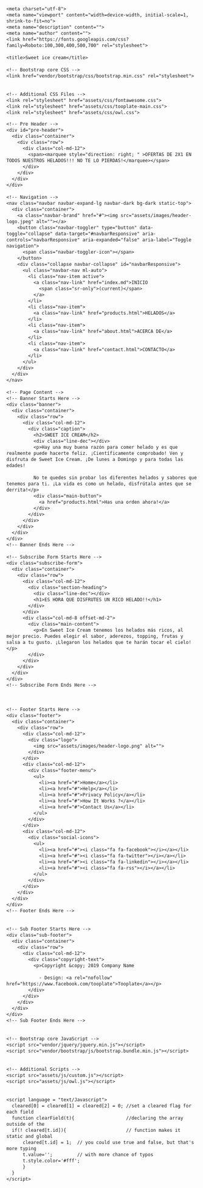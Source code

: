 <html lang="en">

  <head>

    <meta charset="utf-8">
    <meta name="viewport" content="width=device-width, initial-scale=1, shrink-to-fit=no">
    <meta name="description" content="">
    <meta name="author" content="">
    <link href="https://fonts.googleapis.com/css?family=Roboto:100,300,400,500,700" rel="stylesheet">

    <title>Sweet ice cream</title>

    <!-- Bootstrap core CSS -->
    <link href="vendor/bootstrap/css/bootstrap.min.css" rel="stylesheet">


    <!-- Additional CSS Files -->
    <link rel="stylesheet" href="assets/css/fontawesome.css">
    <link rel="stylesheet" href="assets/css/tooplate-main.css">
    <link rel="stylesheet" href="assets/css/owl.css">

  </head>

  <body>
    
    <!-- Pre Header -->
    <div id="pre-header">
      <div class="container">
        <div class="row">
          <div class="col-md-12">
            <span><marquee style="direction: right; " >OFERTAS DE 2X1 EN TODOS NUESTROS HELADOS!!! NO TE LO PIERDAS!</marquee></span>
          </div>
        </div>
      </div>
    </div>

    <!-- Navigation -->
    <nav class="navbar navbar-expand-lg navbar-dark bg-dark static-top">
      <div class="container">
        <a class="navbar-brand" href="#"><img src="assets/images/header-logo.jpeg" alt=""></a>
        <button class="navbar-toggler" type="button" data-toggle="collapse" data-target="#navbarResponsive" aria-controls="navbarResponsive" aria-expanded="false" aria-label="Toggle navigation">
          <span class="navbar-toggler-icon"></span>
        </button>
        <div class="collapse navbar-collapse" id="navbarResponsive">
          <ul class="navbar-nav ml-auto">
            <li class="nav-item active">
              <a class="nav-link" href="index.md">INICIO
                <span class="sr-only">(current)</span>
              </a>
            </li>
            <li class="nav-item">
              <a class="nav-link" href="products.html">HELADOS</a>
            </li>
            <li class="nav-item">
              <a class="nav-link" href="about.html">ACERCA DE</a>
            </li>
            <li class="nav-item">
              <a class="nav-link" href="contact.html">CONTACTO</a>
            </li>
          </ul>
        </div>
      </div>
    </nav>

    <!-- Page Content -->
    <!-- Banner Starts Here -->
    <div class="banner">
      <div class="container">
        <div class="row">
          <div class="col-md-12">
            <div class="caption">
              <h2>SWEET ICE CREAM</h2>
              <div class="line-dec"></div>
              <p>Hay una muy buena razón para comer helado y es que realmente puede hacerte feliz. ¡Científicamente comprobado! Ven y disfruta de Sweet Ice Cream. ¡De lunes a Domingo y para todas las edades!
              
              No te quedes sin probar los diferentes helados y sabores que tenemos para ti. ¡La vida es como un helado, disfrútala antes que se derrita!</p>
              <div class="main-button">
                <a href="products.html">Has una orden ahora!</a>
              </div>
            </div>
          </div>
        </div>
      </div>
    </div>
    <!-- Banner Ends Here -->
    
    <!-- Subscribe Form Starts Here -->
    <div class="subscribe-form">
      <div class="container">
        <div class="row">
          <div class="col-md-12">
            <div class="section-heading">
              <div class="line-dec"></div>
              <h1>ES HORA QUE DISFRUTES UN RICO HELADO!!</h1>
            </div>
          </div>
          <div class="col-md-8 offset-md-2">
            <div class="main-content">
              <p>En Sweet Ice Cream tenemos los helados más ricos, al mejor precio. Puedes elegir el sabor, aderezos, topping, frutas y salsa a tu gusto. ¡Llegaron los helados que te harán tocar el cielo!</p>
            </div>
          </div>
        </div>
      </div>
    </div>
    <!-- Subscribe Form Ends Here -->


    
    <!-- Footer Starts Here -->
    <div class="footer">
      <div class="container">
        <div class="row">
          <div class="col-md-12">
            <div class="logo">
              <img src="assets/images/header-logo.png" alt="">
            </div>
          </div>
          <div class="col-md-12">
            <div class="footer-menu">
              <ul>
                <li><a href="#">Home</a></li>
                <li><a href="#">Help</a></li>
                <li><a href="#">Privacy Policy</a></li>
                <li><a href="#">How It Works ?</a></li>
                <li><a href="#">Contact Us</a></li>
              </ul>
            </div>
          </div>
          <div class="col-md-12">
            <div class="social-icons">
              <ul>
                <li><a href="#"><i class="fa fa-facebook"></i></a></li>
                <li><a href="#"><i class="fa fa-twitter"></i></a></li>
                <li><a href="#"><i class="fa fa-linkedin"></i></a></li>
                <li><a href="#"><i class="fa fa-rss"></i></a></li>
              </ul>
            </div>
          </div>
        </div>
      </div>
    </div>
    <!-- Footer Ends Here -->


    <!-- Sub Footer Starts Here -->
    <div class="sub-footer">
      <div class="container">
        <div class="row">
          <div class="col-md-12">
            <div class="copyright-text">
              <p>Copyright &copy; 2019 Company Name 
                
                - Design: <a rel="nofollow" href="https://www.facebook.com/tooplate">Tooplate</a></p>
            </div>
          </div>
        </div>
      </div>
    </div>
    <!-- Sub Footer Ends Here -->


    <!-- Bootstrap core JavaScript -->
    <script src="vendor/jquery/jquery.min.js"></script>
    <script src="vendor/bootstrap/js/bootstrap.bundle.min.js"></script>


    <!-- Additional Scripts -->
    <script src="assets/js/custom.js"></script>
    <script src="assets/js/owl.js"></script>


    <script language = "text/Javascript"> 
      cleared[0] = cleared[1] = cleared[2] = 0; //set a cleared flag for each field
      function clearField(t){                   //declaring the array outside of the
      if(! cleared[t.id]){                      // function makes it static and global
          cleared[t.id] = 1;  // you could use true and false, but that's more typing
          t.value='';         // with more chance of typos
          t.style.color='#fff';
          }
      }
    </script>


  </body>

</html>
